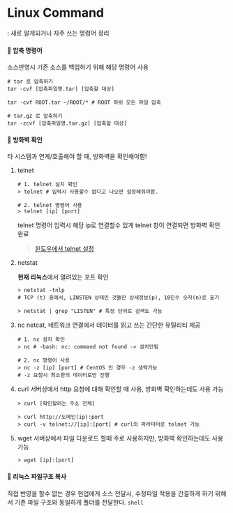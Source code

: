 # Linux Command
: 새로 알게되거나 자주 쓰는 명령어 정리

#### 🔨 압축 명령어
소스반영시 기존 소스를 백업하기 위해 해당 명령어 사용
```shell
# tar 로 압축하기
tar -cvf [압축파일명.tar] [압축할 대상]

tar -cvf ROOT.tar ~/ROOT/* # ROOT 하위 모든 파일 압축

# tar.gz 로 압축하기
tar -zcvf [압축파일명.tar.gz] [압축할 대상]
```

#### 🔨 방화벽 확인
타 시스템과 연계/호출해야 할 때, 방화벽을 확인해야함!
1. telnet
    ```shell
    # 1. telnet 설치 확인
    > telnet # 입력시 사용할수 없다고 나오면 설정해줘야함.

    # 2. telnet 명령어 사용
    > telnet [ip] [port]
    ```
    telnet 명령어 입력시 해당 ip로 연결할수 있게 telnet 창이 연결되면 방화벽 확인 완료
    > [윈도우에서 telnet 설정](https://cofs.tistory.com/280)

2. netstat    

    **현재 리눅스**에서 열려있는 포트 확인
        
    ```shell
    > netstat -tnlp
    # TCP (t) 중에서, LINSTEN 상태인 것들만 상세정보(p), 10진수 숫자(n)로 표기

    > netstat | grep "LISTEN" # 특정 단어로 검색도 가능
    ```
3. nc
    netcat, 네트워크 연결에서 데이터를 읽고 쓰는 간단한 유틸리티 제공
    ```shell
    # 1. nc 설치 확인
    > nc # -bash: nc: command not found -> 설치안됨
    
    # 2. nc 명령어 사용
    > nc -z [ip] [port] # CentOS 인 경우 -z 생략가능
    # -z 요청시 최소한의 데이터로만 진행
    ```
4. curl
    서버상에서 http 요청에 대해 확인할 때 사용, 방화벽 확인하는데도 사용 가능
    ```shell
    > curl [확인할려는 주소 전체]
    
    > curl http://도메인(ip):port
    > curl -v telnet://[ip]:[port] # curl의 파라미터로 telnet 가능
    ```
5. wget
    서버상에서 파일 다운로드 할때 주로 사용하지만, 방화벽 확인하는데도 사용 가능
    ```shell
    > wget [ip]:[port]
    ```
    
    
#### 🔨 리눅스 파일구조 복사
직접 반영을 할수 없는 경우 현업에게 소스 전달시, 수정파일 적용을 간결하게 하기 위해서 기존 파일 구조와 동일하게 폴더를 전달한다.
    ```shell
    ```





















